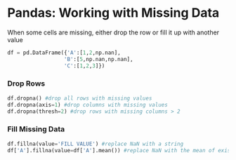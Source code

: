 # Pandas: Working with Missing Data
When some cells are missing, either drop the row or fill it up with another value
```python
df = pd.DataFrame({'A':[1,2,np.nan],
                  'B':[5,np.nan,np.nan],
                  'C':[1,2,3]})
```

### Drop Rows
```python
df.dropna() #drop all rows with missing values
df.dropna(axis=1) #drop columns with missing values
df.dropna(thresh=2) #drop rows with missing columns > 2
```

### Fill Missing Data
```python
df.fillna(value='FILL VALUE') #replace NaN with a string
df['A'].fillna(value=df['A'].mean()) #replace NaN with the mean of existing values
```
